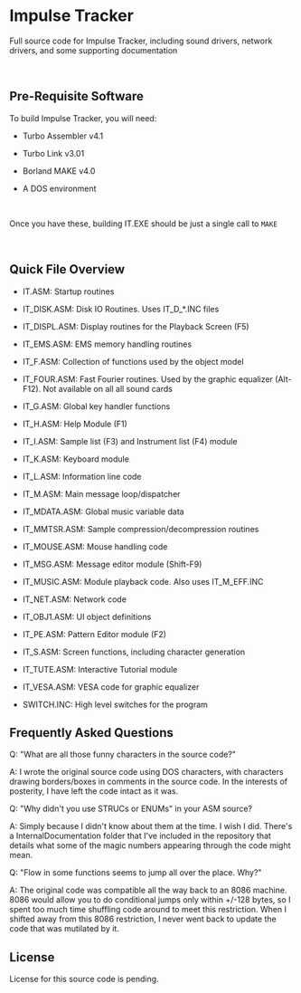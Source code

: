 Impulse Tracker
===============

Full source code for Impulse Tracker, including sound drivers, network drivers,
and some supporting documentation

 

Pre-Requisite Software
----------------------

To build Impulse Tracker, you will need:

-   Turbo Assembler v4.1

-   Turbo Link v3.01

-   Borland MAKE v4.0

-   A DOS environment

 

Once you have these, building IT.EXE should be just a single call to `MAKE`

 

Quick File Overview
-------------------

-	IT.ASM:
	Startup routines
	
-	IT\_DISK.ASM:
	Disk IO Routines. Uses IT\_D\_\*.INC files

-	IT\_DISPL.ASM:
	Display routines for the Playback Screen (F5)

-	IT\_EMS.ASM:
	EMS memory handling routines

-	IT\_F.ASM:
	Collection of functions used by the object model

-	IT\_FOUR.ASM:
	Fast Fourier routines. Used by the graphic equalizer (Alt-F12).
	Not available on all all sound cards

-	IT\_G.ASM:
	Global key handler functions

-	IT\_H.ASM:
	Help Module (F1)

-	IT\_I.ASM:
	Sample list (F3) and Instrument list (F4) module 

-	IT\_K.ASM:
	Keyboard module

-	IT\_L.ASM:
	Information line code

-	IT\_M.ASM:
	Main message loop/dispatcher

-	IT\_MDATA.ASM:
	Global music variable data

-	IT\_MMTSR.ASM:
	Sample compression/decompression routines

-	IT\_MOUSE.ASM:
	Mouse handling code

-	IT\_MSG.ASM:
	Message editor module (Shift-F9)

-	IT\_MUSIC.ASM:
	Module playback code. Also uses IT\_M\_EFF.INC

-	IT\_NET.ASM:
	Network code

-	IT\_OBJ1.ASM:
	UI object definitions

-	IT\_PE.ASM:
	Pattern Editor module (F2)

-	IT\_S.ASM:
	Screen functions, including character generation

-	IT\_TUTE.ASM:
	Interactive Tutorial module

-	IT\_VESA.ASM:
	VESA code for graphic equalizer

-	SWITCH.INC:
	High level switches for the program



Frequently Asked Questions
--------------------------

Q: "What are all those funny characters in the source code?"

A: I wrote the original source code using DOS characters, with characters drawing borders/boxes in 
comments in the source code. In the interests of posterity, I have left the code intact as it was.


Q: "Why didn't you use STRUCs or ENUMs" in your ASM source? 

A: Simply because I didn't know about them at the time. I wish I did. There's a InternalDocumentation 
folder that I've included in the repository that details what some of the magic numbers appearing 
through the code might mean.
 

Q: "Flow in some functions seems to jump all over the place. Why?"

A: The original code was compatible all the way back to an 8086 machine. 8086 would allow you to do 
conditional jumps only within +/-128 bytes, so I spent too much time shuffling code around to meet 
this restriction. When I shifted away from this 8086 restriction, I never went back to update the 
code that was mutilated by it.
 


License
-------

License for this source code is pending.
